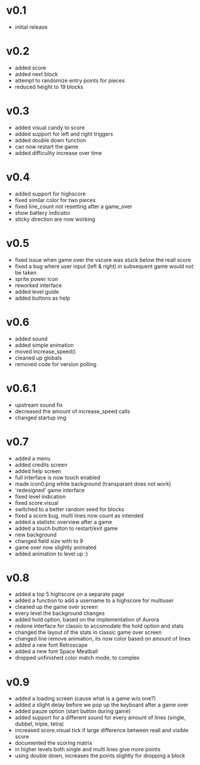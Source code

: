 # v0.1
* initial release

# v0.2
* added score
* added next block
* attempt to randomize entry points for pieces
* reduced height to 19 blocks

# v0.3
* added visual candy to score
* added support for left and right triggers
* added double down function
* can now restart the game
* added difficulity increase over time

# v0.4
* added support for highscore
* fixed similar color for two pieces
* fixed line_count not resetting after a game_over
* show battery indicator
* sticky direction are now working
 
# v0.5
* fixed issue when game over the vscore was stuck below the reall score
* fixed a bug where user input (left & right) in subsequent game would not be taken
* sprite power icon
* reworked interface
* added level guide
* added buttons as help

# v0.6
* added sound
* added simple animation
* moved increase_speed()
* cleaned up globals
* removed code for version polling

# v0.6.1
* upstream sound fix
* decreased the amount of increase_speed calls
* changed startup img

# v0.7
* added a menu
* added credits screen
* added help screen
* full interface is now touch enabled
* made icon0.png white background (transparant does not work)
* 'redesigned' game interface
* fixed level indication
* fixed score.visual
* switched to a better random seed for blocks
* fixed a score bug, multi lines now count as intended
* added a statistic overview after a game
* added a touch button to restart/exit game
* new background
* changed field size with to 9
* game over now slightly animated
* added animation to level up :)

# v0.8
* added a top 5 highscore on a separate page
* added a function to add a username to a highscore for multiuser
* cleaned up the game over screen
* every level the background changes
* added hold option, based on the implementation of Aurora
* redone interface for classic to accomodate the hold option and stats
* changed the layout of the stats in classic game over screen
* changed line remove animation, its now color based on amount of lines
* added a new font Retroscape
* added a new font Space Meatball
* dropped unfinished color match mode, to complex

# v0.9
* added a loading screen (cause what is a game w/o one?)
* added a slight delay before we pop up the keyboard after a game over
* added pauze option (start button during game)
* added support for a different sound for every amount of lines (single, dubbel, triple, tetra)
* increased score.visual tick if large difference between reall and visible score
* documented the scoring matrix
* in higher levels both single and multi lines give more points
* using double down, increases the points slightly for dropping a block
